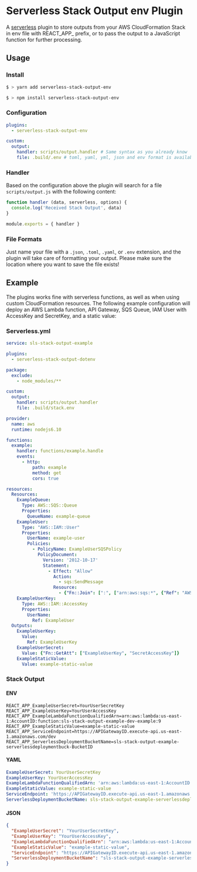 # Serverless Stack Output env Plugin

A [serverless](https://serverless.com) plugin to store outputs from your AWS CloudFormation Stack in env file with REACT_APP_ prefix, or to pass the output to a JavaScript function for further processing.

## Usage

### Install

```bash
$ > yarn add serverless-stack-output-env
```

```bash
$ > npm install serverless-stack-output-env
```

### Configuration

```yaml
plugins:
  - serverless-stack-output-env

custom:
  output:
    handler: scripts/output.handler # Same syntax as you already know
    file: .build/.env # toml, yaml, yml, json and env format is available
```

### Handler

Based on the configuration above the plugin will search for a file `scripts/output.js` with the following content:

```js
function handler (data, serverless, options) {
  console.log('Received Stack Output', data)
}

module.exports = { handler }
```

### File Formats

Just name your file with a `.json`, `.toml`, `.yaml`, or `.env` extension, and the plugin will take care of formatting your output. Please make sure the location where you want to save the file exists!



## Example

The plugins works fine with serverless functions, as well as when using custom CloudFormation resources. The following example configuration will deploy an AWS Lambda function, API Gateway, SQS Queue, IAM User with AccessKey and SecretKey, and a static value:

### Serverless.yml

```yaml
service: sls-stack-output-example

plugins:
  - serverless-stack-output-dotenv

package:
  exclude:
    - node_modules/**

custom:
  output:
    handler: scripts/output.handler
    file: .build/stack.env

provider:
  name: aws
  runtime: nodejs6.10

functions:
  example:
    handler: functions/example.handle
    events:
      - http:
          path: example
          method: get
          cors: true

resources:
  Resources:
    ExampleQueue:
      Type: AWS::SQS::Queue
      Properties:
        QueueName: example-queue
    ExampleUser:
      Type: "AWS::IAM::User"
      Properties:
        UserName: example-user
        Policies:
          - PolicyName: ExampleUserSQSPolicy
            PolicyDocument:
              Version: '2012-10-17'
              Statement:
                - Effect: "Allow"
                  Action:
                    - sqs:SendMessage
                  Resource:
                    - {"Fn::Join": [":", ["arn:aws:sqs:*", {"Ref": "AWS::AccountId"}, "example-queue"]]}
    ExampleUserKey:
      Type: AWS::IAM::AccessKey
      Properties:
        UserName:
          Ref: ExampleUser
  Outputs:
    ExampleUserKey:
      Value:
        Ref: ExampleUserKey
    ExampleUserSecret:
      Value: {"Fn::GetAtt": ["ExampleUserKey", "SecretAccessKey"]}
    ExampleStaticValue:
      Value: example-static-value
```

### Stack Output

#### ENV

```env
REACT_APP_ExampleUserSecret=YourUserSecretKey
REACT_APP_ExampleUserKey=YourUserAccessKey
REACT_APP_ExampleLambdaFunctionQualifiedArn=arn:aws:lambda:us-east-1:AccountID:function:sls-stack-output-example-dev-example:9
REACT_APP_ExampleStaticValue=example-static-value
REACT_APP_ServiceEndpoint=https://APIGatewayID.execute-api.us-east-1.amazonaws.com/dev
REACT_APP_ServerlessDeploymentBucketName=sls-stack-output-example-serverlessdeploymentbuck-BucketID
```

#### YAML

```yaml
ExampleUserSecret: YourUserSecretKey
ExampleUserKey: YourUserAccessKey
ExampleLambdaFunctionQualifiedArn: 'arn:aws:lambda:us-east-1:AccountID:function:sls-stack-output-example-dev-example:9'
ExampleStaticValue: example-static-value
ServiceEndpoint: 'https://APIGatewayID.execute-api.us-east-1.amazonaws.com/dev'
ServerlessDeploymentBucketName: sls-stack-output-example-serverlessdeploymentbuck-BucketID
```

#### JSON

```json
{
  "ExampleUserSecret": "YourUserSecretKey",
  "ExampleUserKey": "YourUserAccessKey",
  "ExampleLambdaFunctionQualifiedArn": "arn:aws:lambda:us-east-1:AccountID:function:sls-stack-output-example-dev-example:9",
  "ExampleStaticValue": "example-static-value",
  "ServiceEndpoint": "https://APIGatewayID.execute-api.us-east-1.amazonaws.com/dev",
  "ServerlessDeploymentBucketName": "sls-stack-output-example-serverlessdeploymentbuck-BucketID"
}
```

